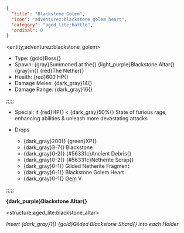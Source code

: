 ```json
{
  "title": "Blackstone Golem",
  "icon": "adventurez:blackstone_golem_heart",
  "category": "aged_lite:battle",
  "ordinal": 0
}
```

<entity;adventurez:blackstone_golem>

- Type: {gold}Boss{}
- Spawn: {gray}Summoned at the{} {light_purple}Blackstone Altar{} {gray}in{} {red}The Nether{}
- Health: {red}600 HP{}
- Damage Melee: {dark_gray}14{}
- Damage Range: {dark_gray}16{}

;;;;;


- Special: if {red}HP{} < {dark_gray}50%{} State of furious rage, enhancing abilities & unleash more devastating attacks

- Drops
    - {dark_gray}200{} {green}XP{}
    - {dark_gray}3-7{} Blackstone
    - {dark_gray}0-2{} {#56331c}Ancient Debris{}
    - {dark_gray}0-2{} {#56331c}Netherite Scrap{}
    - {dark_gray}0-1{} Gilded Netherite Fragment
    - {dark_gray}0-1{} Blackstone Golem Heart
    - {dark_gray}0-1{} [Gem](^aged_lite:tools_and_weapons/gems) V

;;;;;

**{dark_purple}Blackstone Altar{}**

<structure;aged_lite:blackstone_altar>

*Insert {dark_gray}1{} {gold}Gilded Blackstone Shard{} into each Holder*